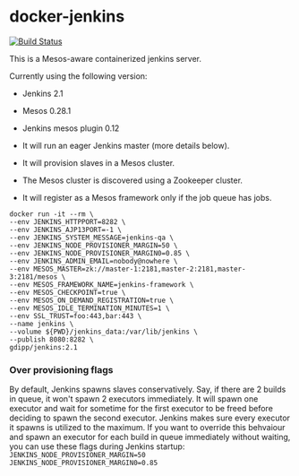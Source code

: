 # docker-jenkins

[![Build Status](https://travis-ci.org/gdipp/docker-jenkins.svg?branch=master)](https://travis-ci.org/gdipp/docker-jenkins)

This is a Mesos-aware containerized jenkins server.

Currently using the following version:
- Jenkins 2.1
- Mesos 0.28.1
- Jenkins mesos plugin 0.12

- It will run an eager Jenkins master (more details below).
- It will provision slaves in a Mesos cluster.
- The Mesos cluster is discovered using a Zookeeper cluster.
- It will register as a Mesos framework only if the job queue has jobs.

```
docker run -it --rm \
--env JENKINS_HTTPPORT=8282 \
--env JENKINS_AJP13PORT=-1 \
--env JENKINS_SYSTEM_MESSAGE=jenkins-qa \
--env JENKINS_NODE_PROVISIONER_MARGIN=50 \
--env JENKINS_NODE_PROVISIONER_MARGIN0=0.85 \
--env JENKINS_ADMIN_EMAIL=nobody@nowhere \
--env MESOS_MASTER=zk://master-1:2181,master-2:2181,master-3:2181/mesos \
--env MESOS_FRAMEWORK_NAME=jenkins-framework \
--env MESOS_CHECKPOINT=true \
--env MESOS_ON_DEMAND_REGISTRATION=true \
--env MESOS_IDLE_TERMINATION_MINUTES=1 \
--env SSL_TRUST=foo:443,bar:443 \
--name jenkins \
--volume ${PWD}/jenkins_data:/var/lib/jenkins \
--publish 8080:8282 \
gdipp/jenkins:2.1
```

### Over provisioning flags

By default, Jenkins spawns slaves conservatively. Say, if there are 2 builds in queue, it won't spawn 2 executors immediately. It will spawn one executor and wait for sometime for the first executor to be freed before deciding to spawn the second executor. Jenkins makes sure every executor it spawns is utilized to the maximum.
If you want to override this behvaiour and spawn an executor for each build in queue immediately without waiting, you can use these flags during Jenkins startup:
`JENKINS_NODE_PROVISIONER_MARGIN=50` `JENKINS_NODE_PROVISIONER_MARGIN0=0.85`
